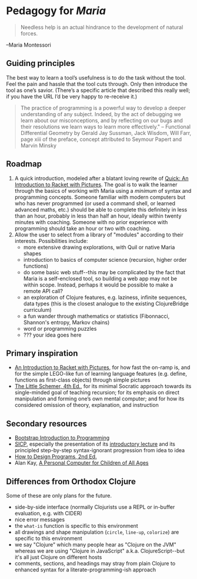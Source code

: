 # Pedagogy for *Maria* #

>Needless help is an actual hindrance to the development of natural forces.

–Maria Montessori


## Guiding principles ##

The best way to learn a tool’s usefulness is to do the task without the tool. Feel the pain and hassle that the tool cuts through. Only then introduce the tool as one’s savior. (There’s a specific article that described this really well; if you have the URL I’d be very happy to re-receive it.)

>The practice of programming is a powerful way to develop a deeper understanding of any subject. Indeed, by the act of debugging we learn about our misconceptions, and by reflecting on our bugs and their resolutions we learn ways to learn more effectively."
– Functional Differential Geometry by Gerald Jay Sussman, Jack Wisdom, Will Farr, page xiii of the preface, concept attributed to Seymour Papert and Marvin Minsky


## Roadmap ##

 1. A quick introduction, modeled after a blatant loving rewrite of [Quick: An Introduction to Racket with Pictures](http://docs.racket-lang.org/quick/). The goal is to walk the learner through the basics of working with Maria using a *minimum* of syntax and programming concepts. Someone familiar with modern computers but who has never programmed (or used a command shell, or learned advanced maths, etc.) should be able to complete this definitely in less than an hour, probably in less than half an hour, ideally within twenty minutes with coaching. Someone with no prior experience with programming should take an hour or two with coaching.
 2. Allow the user to select from a library of "modules" according to their interests. Possibilities include:
    - more extensive drawing explorations, with Quil or native Maria shapes
    - introduction to basics of computer science (recursion, higher order functions)
    - do some basic web stuff--this may be complicated by the fact that Maria is a self-enclosed tool, so building a web app may not be within scope. Instead, perhaps it would be possible to make a remote API call?
    - an exploration of Clojure features, e.g. laziness, infinite sequences, data types (this is the closest analogue to the existing ClojureBridge curriculum)
    - a fun wander through mathematics or statistics (Fibonnacci, Shannon's entropy, Markov chains)
    - word or programming puzzles
    - ??? your idea goes here


## Primary inspiration ##

 - [An Introduction to Racket with Pictures](http://docs.racket-lang.org/quick/), for how fast the on-ramp is, and for the simple LEGO-like fun of learning language features (e.g. define, functions as first-class objects) through simple pictures
 - [The Little Schemer, 4th Ed.](https://mitpress.mit.edu/books/little-schemer), for its minimal Socratic approach towards its single-minded goal of teaching recursion; for its emphasis on direct manipulation and forming one’s own mental computer; and for how its considered omission of theory, explanation, and instruction


## Secondary resources ##

 - [Bootstrap Introduction to Programming](http://www.bootstrapworld.org/materials/spring2016/tutorial/)
 - [SICP](https://mitpress.mit.edu/sicp/full-text/book/book-Z-H-10.html), especially the presentation of its [introductory lecture](https://www.youtube.com/watch?v=2Op3QLzMgSY) and its principled step-by-step syntax-ignorant progression from idea to idea
 - [How to Design Programs, 2nd Ed.](http://www.ccs.neu.edu/home/matthias/HtDP2e/)
 - Alan Kay, [A Personal Computer for Children of All Ages](http://www.vpri.org/pdf/hc_pers_comp_for_children.pdf)


## Differences from Orthodox Clojure ##

Some of these are only plans for the future.

 - side-by-side interface (normally Clojurists use a REPL or in-buffer evaluation, e.g. with CIDER)
 - nice error messages
 - the `what-is` function is specific to this environment
 - all drawings and shape manipulation (`circle`, `line-up`, `colorize`) are specific to this environment
 - we say "Clojure" which many people hear as "Clojure on the JVM" whereas we are using "Clojure in JavaScript" a.k.a. ClojureScript--but it's all just Clojure on different hosts
 - comments, sections, and headings may stray from plain Clojure to enhanced syntax for a literate-programming-ish approach
